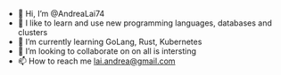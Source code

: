 - 👋 Hi, I’m @AndreaLai74
- 👀 I like to learn and use new programming languages, databases and clusters
- 🌱 I’m currently learning GoLang, Rust, Kubernetes
- 💞️ I’m looking to collaborate on on all is intersting
- 📫 How to reach me lai.andrea@gmail.com

<!---
AndreaLai74/AndreaLai74 is a ✨ special ✨ repository because its `README.md` (this file) appears on your GitHub profile.
You can click the Preview link to take a look at your changes.
--->
